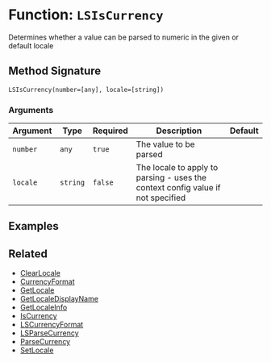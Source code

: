 [comment]: # (Note: This documentation is generated dynamically in the build process.  To modify the contents, change the javadoc on the _invoke method of the BIF class)

# Function: `LSIsCurrency`

Determines whether a value can be parsed to numeric in the given or default locale

## Method Signature

```
LSIsCurrency(number=[any], locale=[string])
```

### Arguments


| Argument | Type | Required | Description | Default |
|----------|------|----------|-------------|---------|
| `number` | `any` | `true` | The value to be parsed |  |
| `locale` | `string` | `false` | The locale to apply to parsing - uses the context config value if not specified |  |

## Examples



## Related

  * [ClearLocale](./ClearLocale.md)
  * [CurrencyFormat](./CurrencyFormat.md)
  * [GetLocale](./GetLocale.md)
  * [GetLocaleDisplayName](./GetLocaleDisplayName.md)
  * [GetLocaleInfo](./GetLocaleInfo.md)
  * [IsCurrency](./IsCurrency.md)
  * [LSCurrencyFormat](./LSCurrencyFormat.md)
  * [LSParseCurrency](./LSParseCurrency.md)
  * [ParseCurrency](./ParseCurrency.md)
  * [SetLocale](./SetLocale.md)
